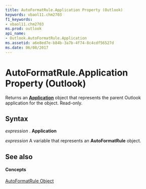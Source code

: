 ```yaml
---
title: AutoFormatRule.Application Property (Outlook)
keywords: vbaol11.chm2703
f1_keywords:
- vbaol11.chm2703
ms.prod: outlook
api_name:
- Outlook.AutoFormatRule.Application
ms.assetid: a6e8ed7e-b84b-3a7b-4f74-8c4cdf56527d
ms.date: 06/08/2017
---
```



# AutoFormatRule.Application Property (Outlook)

Returns an  **[Application](Outlook.Application.md)** object that represents the parent Outlook application for the object. Read-only.


## Syntax

 _expression_ . **Application**

 _expression_ A variable that represents an **AutoFormatRule** object.


## See also


#### Concepts


[AutoFormatRule Object](Outlook.AutoFormatRule.md)

